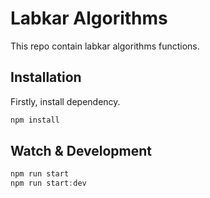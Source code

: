 # Labkar Algorithms

This repo contain labkar algorithms functions.

## Installation

Firstly, install dependency.

```bash
npm install
```

## Watch & Development

```javascript
npm run start
npm run start:dev
```
